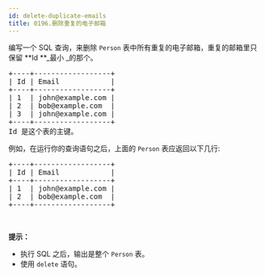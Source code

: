 ```yaml
---
id: delete-duplicate-emails
title: 0196.删除重复的电子邮箱
---
```

编写一个 SQL 查询，来删除 <code>Person</code> 表中所有重复的电子邮箱，重复的邮箱里只保留 **Id **_最小 _的那个。


<pre>+----+------------------+<br/>| Id | Email            |<br/>+----+------------------+<br/>| 1  | john@example.com |<br/>| 2  | bob@example.com  |<br/>| 3  | john@example.com |<br/>+----+------------------+<br/>Id 是这个表的主键。<br/></pre>

例如，在运行你的查询语句之后，上面的 <code>Person</code> 表应返回以下几行:


<pre>+----+------------------+<br/>| Id | Email            |<br/>+----+------------------+<br/>| 1  | john@example.com |<br/>| 2  | bob@example.com  |<br/>+----+------------------+<br/></pre>

 

**提示：**


- 执行 SQL 之后，输出是整个 <code>Person</code> 表。
- 使用 <code>delete</code> 语句。
